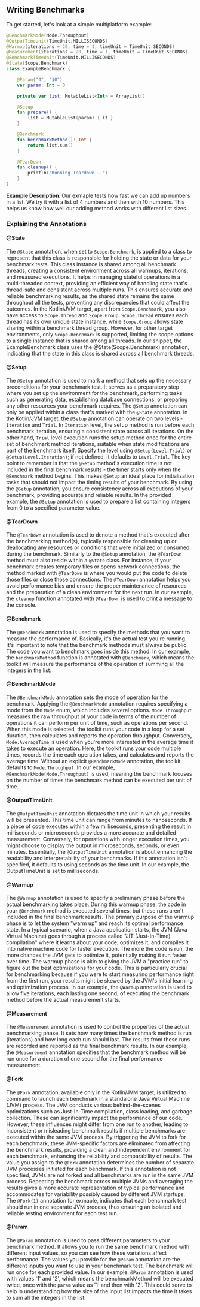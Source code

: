 ## Writing Benchmarks

To get started, let's look at a simple multiplatform example:

```kotlin
@BenchmarkMode(Mode.Throughput)
@OutputTimeUnit(TimeUnit.MILLISECONDS)
@Warmup(iterations = 20, time = 1, timeUnit = TimeUnit.SECONDS)
@Measurement(iterations = 20, time = 1, timeUnit = TimeUnit.SECONDS)
@BenchmarkTimeUnit(TimeUnit.MILLISECONDS)
@State(Scope.Benchmark)
class ExampleBenchmark {

    @Param("4", "10")
    var param: Int = 0

    private var list: MutableList<Int> = ArrayList()

    @Setup
    fun prepare() {
        list = MutableList(param) { it }
    }

    @Benchmark
    fun benchmarkMethod(): Int {
        return list.sum()
    }

    @TearDown
    fun cleanup() {
        println("Running Teardown...")
    }
}
```

**Example Description**: 
Our exmaple tests how fast we can add up numbers in a list. We try it with a list of 4 numbers and then with 10 numbers. This helps us know how well our adding method works with different list sizes.

### Explaining the Annotations

#### @State

The `@State` annotation, when set to `Scope.Benchmark`, is applied to a class to represent that this class is responsible for holding the state or data for your benchmark tests. This class instance is shared among all benchmark threads, creating a consistent environment across all warmups, iterations, and measured executions. It helps in managing stateful operations in a multi-threaded context, providing an efficient way of handling state that's thread-safe and consistent across multiple runs. This ensures accurate and reliable benchmarking results, as the shared state remains the same throughout all the tests, preventing any discrepancies that could affect the outcomes. In the Kotlin/JVM target, apart from `Scope.Benchmark`, you also have access to `Scope.Thread` and `Scope.Group`. `Scope.Thread` ensures each thread has its own unique state instance, while `Scope.Group` allows state sharing within a benchmark thread group. However, for other target environments, only `Scope.Benchmark` is supported, limiting the scope options to a single instance that is shared among all threads. In our snippet, the ExampleBenchmark class uses the @State(Scope.Benchmark) annotation, indicating that the state in this class is shared across all benchmark threads.

#### @Setup

The `@Setup` annotation is used to mark a method that sets up the necessary preconditions for your benchmark test. It serves as a preparatory step where you set up the environment for the benchmark, performing tasks such as generating data, establishing database connections, or preparing any other resources your benchmark requires. The `@Setup` annotation can only be applied within a class that's marked with the `@State` annotation. In the Kotlin/JVM target, the `@Setup` annotation can operate on two levels - `Iteration` and `Trial`. In `Iteration` level, the setup method is run before each benchmark iteration, ensuring a consistent state across all iterations. On the other hand, `Trial` level execution runs the setup method once for the entire set of benchmark method iterations, suitable when state modifications are part of the benchmark itself. Specify the level using `@Setup(Level.Trial)` or `@Setup(Level.Iteration)`; if not defined, it defaults to `Level.Trial`. The key point to remember is that the `@Setup` method's execution time is not included in the final benchmark results - the timer starts only when the `@Benchmark` method begins. This makes `@Setup` an ideal place for initialization tasks that should not impact the timing results of your benchmark. By using the `@Setup` annotation, you ensure consistency across all executions of your benchmark, providing accurate and reliable results. In the provided example, the `@Setup` annotation is used to prepare a list containing integers from 0 to a specified parameter value.

#### @TearDown

The `@TearDown` annotation is used to denote a method that's executed after the benchmarking method(s), typically responsible for cleaning up or deallocating any resources or conditions that were initialized or consumed during the benchmark. Similarly to the `@Setup` annotation, the `@TearDown` method must also reside within a `@State` class. For instance, if your benchmark creates temporary files or opens network connections, the method marked with `@TearDown` is where you would put the code to delete those files or close those connections. The `@TearDown` annotation helps you avoid performance bias and ensure the proper maintenance of resources and the preparation of a clean environment for the next run. In our example, the `cleanup` function annotated with `@TearDown` is used to print a message to the console.

#### @Benchmark

The `@Benchmark` annotation is used to specify the methods that you want to measure the performance of. Basically, it's the actual test you're running. It's important to note that the benchmark methods must always be public. The code you want to benchmark goes inside this method. In our example, the `benchmarkMethod` function is annotated with `@Benchmark`, which means the toolkit will measure the performance of the operation of summing all the integers in the list.

#### @BenchmarkMode

The `@BenchmarkMode` annotation sets the mode of operation for the benchmark. Applying the `@BenchmarkMode` annotation requires specifying a mode from the `Mode` enum, which includes several options. `Mode.Throughput` measures the raw throughput of your code in terms of the number of operations it can perform per unit of time, such as operations per second. When this mode is selected, the toolkit runs your code in a loop for a set duration, then calculates and reports the operation throughput. Conversely, `Mode.AverageTime` is used when you're more interested in the average time it takes to execute an operation. Here, the toolkit runs your code multiple times, records the time each operation takes, and calculates and reports the average time. Without an explicit `@BenchmarkMode` annotation, the toolkit defaults to `Mode.Throughput`. In our example, `@BenchmarkMode(Mode.Throughput)` is used, meaning the benchmark focuses on the number of times the benchmark method can be executed per unit of time.

#### @OutputTimeUnit

The `@OutputTimeUnit` annotation dictates the time unit in which your results will be presented. This time unit can range from minutes to nanoseconds. If a piece of code executes within a few milliseconds, presenting the result in milliseconds or microseconds provides a more accurate and detailed measurement. Conversely, for operations with longer execution times, you might choose to display the output in microseconds, seconds, or even minutes. Essentially, the `@OutputTimeUnit` annotation is about enhancing the readability and interpretability of your benchmarks. If this annotation isn't specified, it defaults to using seconds as the time unit. In our example, the OutputTimeUnit is set to milliseconds.

#### @Warmup

The `@Warmup` annotation is used to specify a preliminary phase before the actual benchmarking takes place. During this warmup phase, the code in your `@Benchmark` method is executed several times, but these runs aren't included in the final benchmark results. The primary purpose of the warmup phase is to let the system "warm up" and reach its optimal performance state. In a typical scenario, when a Java application starts, the JVM (Java Virtual Machine) goes through a process called "JIT (Just-In-Time) compilation" where it learns about your code, optimizes it, and compiles it into native machine code for faster execution. The more the code is run, the more chances the JVM gets to optimize it, potentially making it run faster over time. The warmup phase is akin to giving the JVM a "practice run" to figure out the best optimizations for your code. This is particularly crucial for benchmarking because if you were to start measuring performance right from the first run, your results might be skewed by the JVM's initial learning and optimization process. In our example, the `@Warmup` annotation is used to allow five iterations, each lasting one second, of executing the benchmark method before the actual measurement starts.

#### @Measurement

The `@Measurement` annotation is used to control the properties of the actual benchmarking phase. It sets how many times the benchmark method is run (iterations) and how long each run should last. The results from these runs are recorded and reported as the final benchmark results. In our example, the `@Measurement` annotation specifies that the benchmark method will be run once for a duration of one second for the final performance measurement.

#### @Fork

The `@Fork` annotation, available only in the Kotlin/JVM target, is utilized to command to launch each benchmark in a standalone Java Virtual Machine (JVM) process. The JVM conducts various behind-the-scenes optimizations such as Just-In-Time compilation, class loading, and garbage collection. These can significantly impact the performance of our code. However, these influences might differ from one run to another, leading to inconsistent or misleading benchmark results if multiple benchmarks are executed within the same JVM process. By triggering the JVM to fork for each benchmark, these JVM-specific factors are eliminated from affecting the benchmark results, providing a clean and independent environment for each benchmark, enhancing the reliability and comparability of results. The value you assign to the `@Fork` annotation determines the number of separate JVM processes initiated for each benchmark. If this annotation is not specified, JVMs are not forked and all benchmarks are run in the same JVM process. Repeating the benchmark across multiple JVMs and averaging the results gives a more accurate representation of typical performance and accommodates for variability possibly caused by different JVM startups. The `@Fork(1)` annotation for exmaple, indicates that each benchmark test should run in one separate JVM process, thus ensuring an isolated and reliable testing environment for each test run.

#### @Param

The `@Param` annotation is used to pass different parameters to your benchmark method. It allows you to run the same benchmark method with different input values, so you can see how these variations affect performance. The values you provide for the `@Param` annotation are the different inputs you want to use in your benchmark test. The benchmark will run once for each provided value. In our example, `@Param` annotation is used with values '1' and '2', which means the benchmarkMethod will be executed twice, once with the `param` value as '1' and then with '2'. This could serve to help in understanding how the size of the input list impacts the time it takes to sum all the integers in the list.
